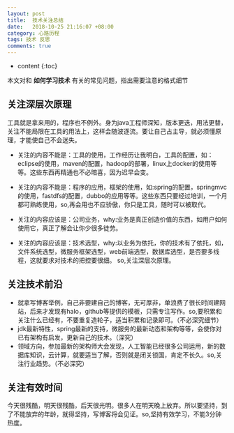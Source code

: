 ```yaml
---
layout: post
title:  技术关注总结
date:   2018-10-25 21:16:07 +08:00
category: 心路历程
tags: 技术 反思
comments: true
---
```


* content
{:toc}


本文对和 **如何学习技术** 有关的常见问题，指出需要注意的格式细节

## 关注深层次原理

工具就是拿来用的，程序也不例外。身为java工程师深知，版本更迭，用法更替，关注不能局限在工具的用法上，这样会随波逐流。要让自己占主导，就必须懂原理，才能使自己不会迷失。

* 关注的内容不能是：工具的使用，工作经历让我明白，工具的配置，如：eclipse的使用，maven的配置，hadoop的部署，linux上docker的使用等等。这些东西再精通也不必暗喜，因为迟早会变。
* 关注的内容不能是：程序的应用，框架的使用，如:spring的配置，springmvc的使用，fastdfs的配置，dubbo的应用等等。这些东西只要经过培训，一个月都可熟练使用，so,再会用也不应骄傲，你只是工具，随时可以被取代。

* 关注的内容应该是：公司业务，why:业务是真正创造价值的东西，如用户如何使用它，真正了解会让你少很多徒劳。
* 关注的内容应该是：技术选型，why:以业务为依托，你的技术有了依托，如，文件系统选型，微服务框架选型，web前端选型，数据库选型，是否要多线程，这就要求对技术的把控要很细。
so,关注深层次原理。

## 关注技术前沿

* 就拿写博客举例，自己非要建自己的博客，无可厚非，单浪费了很长时间建网站，后来才发现有halo，github等提供的模板，只需专注写作。so,要积累和关注什么已经有，不要重复造轮子，适当积累和记录即可。（不必深究细节）
* jdk最新特性，spring最新的支持，微服务的最新动态和架构等等，会使你对已有架构有启发，更新自己的技术。（深究）
* 领域方向，参加最新的架构师大会发现，人工智能已经很多公司运用，新的数据库知识，云计算，就要适当了解，否则就是闭关锁国，肯定不长久。so,关注行业趋势。（不必深究）

## 关注有效时间

今天很残酷，明天很残酷，后天很光明。很多人在明天晚上放弃。所以要坚持，到了不能放弃的年龄，就得坚持，写博客将会见证。so,坚持有效学习，不能3分钟热度。
